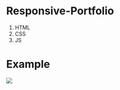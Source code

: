 # Responsive-Portfolio
1. HTML
2. CSS
3. JS

# Example
![](https://media.discordapp.net/attachments/925063485556150292/937306404581150760/unknown.png?width=960&height=490)
